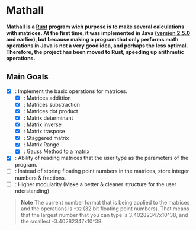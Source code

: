 # Mathall

<b> Mathall is a <a href="https://www.rust-lang.org/">Rust</a> program wich purpose is to make several calculations with matrices. At the first time, it was implemented in Java (<a href="https://github.com/Filipondios/The-Mathall-Project/releases/tag/v2.5.0">version 2.5.0</a> and earlier), but because making a program that only performs math operations in Java is not a very good idea, and perhaps the less optimal. Therefore, the project has been moved to Rust, speeding up arithmetic operations. </b>

## Main Goals

- [X] : Implement the basic operations for matrices.
  - [X] : Matrices addittion 
  - [X] : Matrices substraction
  - [X] : Matrices dot product
  - [X] : Matrix determinant
  - [X] : Matrix inverse
  - [X] : Matrix traspose
  - [X] : Staggered matrix
  - [X] : Matrix Range
  - [X] : Gauss Method to a matrix
- [X] : Ability of reading matrices that the user type as the parameters of the program.
- [ ] : Instead of storing floating point numbers in the matrices, store integer numbers & fractions.
- [ ] : Higher modularity (Make a better & cleaner structure for the user nderstanding)

> **Note**
> The current number format that is being applied to the matrices and the operations is `f32` (32 bit floating point numbers). That means that the largest number that you can type is 3.40282347x10^38, and the smallest -3.40282347x10^38.
